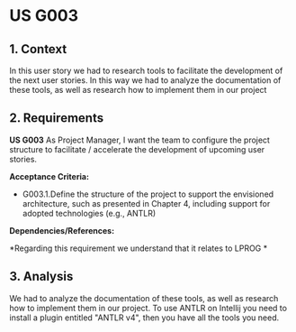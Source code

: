 # US G003

## 1. Context

In this user story we had to research tools to facilitate the development of the next user stories. In this way we had to analyze the documentation of these tools, as well as research how to implement them in our project
## 2. Requirements

**US G003** As Project Manager, I want the team to configure the project structure to facilitate / accelerate the development of upcoming user stories.

**Acceptance Criteria:**

- G003.1.Define the structure of the project to support the envisioned architecture, such as presented in Chapter 4, including support for adopted technologies
  (e.g., ANTLR)

**Dependencies/References:**

*Regarding this requirement we understand that it relates to LPROG * 

## 3. Analysis

We had to analyze the documentation of these tools, as well as research how to implement them in our project.
To use ANTLR on Intellij you need to install a plugin entitled "ANTLR v4", then you have all the tools you need.


[//]: # ()
[//]: # ()
[//]: # (## 4. Design)

[//]: # ()
[//]: # ()
[//]: # (*In this section, the team should present the solution design that was adopted to solve the requirement. This should include, at least, a diagram of the realization of the functionality &#40;e.g., sequence diagram&#41;, a class diagram &#40;presenting the classes that support the functionality&#41;, the identification and rationale behind the applied design patterns and the specification of the main tests used to validate the functionality.*)

[//]: # ()
[//]: # ()
[//]: # ()
[//]: # (### 4.1. Realization)

[//]: # ()
[//]: # ()
[//]: # ()
[//]: # (### 4.2. Class Diagram)

[//]: # ()
[//]: # ()
[//]: # ()
[//]: # ()
[//]: # ()
[//]: # (### 4.3. Applied Patterns)

[//]: # ()
[//]: # ()
[//]: # ()
[//]: # (### 4.4. Tests)

[//]: # ()
[//]: # ()
[//]: # ()
[//]: # (Include here the main tests used to validate the functionality. Focus on how they relate to the acceptance criteria.)

[//]: # ()
[//]: # ()
[//]: # (**Test 1:** *Verifies that it is not possible to ...*)

[//]: # ()
[//]: # ()
[//]: # (**Refers to Acceptance Criteria:** G003.1)

[//]: # ()
[//]: # ()
[//]: # ()
[//]: # (```)

[//]: # ()
[//]: # (@Test&#40;expected = IllegalArgumentException.class&#41;)

[//]: # ()
[//]: # (public void ensureXxxxYyyy&#40;&#41; {)

[//]: # ()
[//]: # (	...)

[//]: # ()
[//]: # (})

[//]: # ()
[//]: # (````)

[//]: # ()
[//]: # ()
[//]: # (## 5. Implementation)

[//]: # ()
[//]: # ()
[//]: # (*In this section the team should present, if necessary, some evidences that the implementation is according to the design. It should also describe and explain other important artifacts necessary to fully understand the implementation like, for instance, configuration files.*)

[//]: # ()
[//]: # ()
[//]: # (*It is also a best practice to include a listing &#40;with a brief summary&#41; of the major commits regarding this requirement.*)

[//]: # ()
[//]: # ()
[//]: # (## 6. Integration/Demonstration)

[//]: # ()
[//]: # ()
[//]: # (*In this section the team should describe the efforts realized in order to integrate this functionality with the other parts/components of the system*)

[//]: # ()
[//]: # ()
[//]: # (*It is also important to explain any scripts or instructions required to execute and demonstrate this functionality*)

[//]: # ()
[//]: # ()
[//]: # (## 7. Observations)

[//]: # ()
[//]: # ()
[//]: # (*This section should be used to include any content that does not fit any of the previous sections.*)

[//]: # ()
[//]: # ()
[//]: # (*The team should present here, for instance, a critical perspective on the developed work including the analysis of alternative solutions or related works*)

[//]: # ()
[//]: # ()
[//]: # (*The team should include in this section statements/references regarding third party works that were used in the development this work.*)